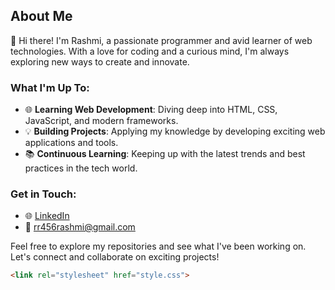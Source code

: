 ## About Me

👋 <span style="display:inline-block; animation: wave 2s infinite;">Hi there!</span> I'm Rashmi, a passionate programmer and avid learner of web technologies. With a love for coding and a curious mind, I'm always exploring new ways to create and innovate.

### What I'm Up To:
- 🌐 <span class="wave">**Learning Web Development**</span>: Diving deep into HTML, CSS, JavaScript, and modern frameworks.
- 💡 <span class="wave">**Building Projects**</span>: Applying my knowledge by developing exciting web applications and tools.
- 📚 <span class="wave">**Continuous Learning**</span>: Keeping up with the latest trends and best practices in the tech world.

### Get in Touch:
- 🌐 <span class="wave">[LinkedIn](https://www.linkedin.com/in/rashmi-n-899355285/)</span>
- 📧 <span class="wave">rr456rashmi@gmail.com</span>

Feel free to explore my repositories and see what I've been working on. Let's connect and collaborate on exciting projects!

```markdown
<link rel="stylesheet" href="style.css">
